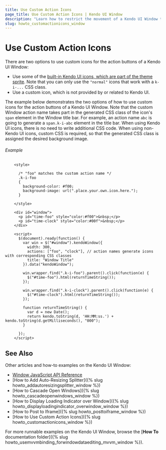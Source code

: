 ```yaml
---
title: Use Custom Action Icons
page_title: Use Custom Action Icons | Kendo UI Window
description: "Learn how to restrict the movement of a Kendo UI Window to a certain area."
slug: howto_customactionicons_window
---
```


# Use Custom Action Icons

There are two options to use custom icons for the action buttons of a Kendo UI Window:

* Use some of the [built-in Kendo UI icons, which are part of the theme sprite](http://demos.telerik.com/kendo-ui/styling/icons). Note that you can only use the `"normal"` icons that work with a `k-i-...` CSS class.
* Use a custom icon, which is not provided by or related to Kendo UI.

The example below demonstrates the two options of how to use custom icons for the action buttons of a Kendo UI Window. Note that the custom Window action name takes part in the generated CSS class of the icon's `span` element in the Window title bar. For example, an action name `abc` is going to generate a `span.k-i-abc` element in the title bar. When using Kendo UI icons, there is no need to write additional CSS code. When using non-Kendo UI icons, custom CSS is required, so that the generated CSS class is assigned the desired background image.

###### Example

```dojo
    <style>

      /* "foo" matches the custom action name */
      .k-i-foo
      {
      	background-color: #f00;
        background-image: url(".place.your.own.icon.here.");
      }

    </style>

    <div id="window">
      <p id="time-foo" style="color:#f00">&nbsp;</p>
      <p id="time-clock" style="color:#00f">&nbsp;</p>
    </div>

    <script>
      $(document).ready(function() {
        var win = $("#window").kendoWindow({
          width: 300,
          actions: ["foo", "clock"], // action names generate icons with corresponding CSS classes
          title: "Window Title"
        }).data("kendoWindow");

        win.wrapper.find(".k-i-foo").parent().click(function(e) {
          $("#time-foo").html(returnTimeString());
        });

        win.wrapper.find(".k-i-clock").parent().click(function(e) {
          $("#time-clock").html(returnTimeString());
        });

        function returnTimeString() {
          var d = new Date();
          return kendo.toString(d, 'HH:MM:ss.') + kendo.toString(d.getMilliseconds(), "000");
        }

      });
    </script>
```

## See Also

Other articles and how-to examples on the Kendo UI Window:

* [Window JavaScript API Reference](/api/javascript/ui/window)
* [How to Add Auto-Resizing Splitter]({% slug howto_addautoresizingsplitter_window %})
* [How to Cascade Open Windows]({% slug howto_cascadeopenwindows_window %})
* [How to Display Loading Indicator over Window]({% slug howto_displayloadingindicator_overwindow_window %})
* [How to Post to Iframe]({% slug howto_posttoiframe_window %})
* [How to Use Custom Action Icons]({% slug howto_customactionicons_window %})

For more runnable examples on the Kendo UI Window, browse the [**How To** documentation folder]({% slug howto_usemvvmbinding_forwindowdataediting_mvvm_window %}).
